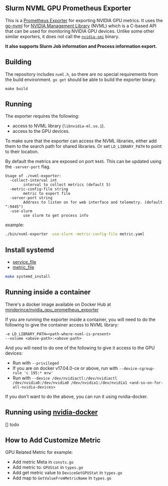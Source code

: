 Slurm NVML GPU Prometheus Exporter
------------------------------

This is a [Prometheus Exporter](https://prometheus.io/docs/instrumenting/exporters/) for
exporting NVIDIA GPU metrics. It uses the [go-nvml](github.com/NVIDIA/go-nvml)
for [NVIDIA Management Library](https://developer.nvidia.com/nvidia-management-library-nvml)
(NVML) which is a C-based API that can be used for monitoring NVIDIA GPU devices.
Unlike some other similar exporters, it does not call the
[`nvidia-smi`](https://developer.nvidia.com/nvidia-system-management-interface) binary.

**It also supports Slurm Job information and Process information export.**

## Building

The repository includes `nvml.h`, so there are no special requirements from the
build environment. `go get` should be able to build the exporter binary.

```
make build
```

## Running

The exporter requires the following:
- access to NVML library (`libnvidia-ml.so.1`).
- access to the GPU devices.

To make sure that the exporter can access the NVML libraries, either add them
to the search path for shared libraries. Or set `LD_LIBRARY_PATH` to point to
their location.

By default the metrics are exposed on port `9445`. This can be updated using
the `-server-port` flag.

```
Usage of ./nvml-exporter:
  -collect-interval int
    	interval to collect metrics (default 5)
  -metric-config-file string
    	metric to export file
  -server-port string
    	Address to listen on for web interface and telemetry. (default ":9445")
  -use-slurm
    	use slurm to get process info
```

example:
```bash 
./bin/nvml-exporter -use-slurm -metric-config-file metric.yaml
```


## Install systemd

* [service_file](./nvml-exporter.service)
* [metric_file](./metric.yaml)

```bash
make systemd_install
```

## Running inside a container

There's a docker image available on Docker Hub at
[mindprince/nvidia_gpu_prometheus_exporter](https://hub.docker.com/r/mindprince/nvidia_gpu_prometheus_exporter/)

If you are running the exporter inside a container, you will need to do the
following to give the container access to NVML library:
```
-e LD_LIBRARY_PATH=<path-where-nvml-is-present>
--volume <above-path>:<above-path>
```

And you will need to do one of the following to give it access to the GPU
devices:
- Run with `--privileged`
- If you are on docker v17.04.0-ce or above, run with `--device-cgroup-rule 'c 195:* mrw'`
- Run with `--device /dev/nvidiactl:/dev/nvidiactl /dev/nvidia0:/dev/nvidia0 /dev/nvidia1:/dev/nvidia1 <and-so-on-for-all-nvidia-devices>`

If you don't want to do the above, you can run it using nvidia-docker.

## Running using [nvidia-docker](https://github.com/NVIDIA/nvidia-docker)

[] todo

## How to Add Customize Metric

GPU Related Metric for example:

* Add metric Meta in `consts.go`
* Add metric to: `GPUStat` in `types.go`
* Add get metric value to `DeviceGetGPUStat` in `types.go`
* Add map to `GetValueFromMetricName` in `types.go`